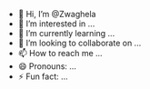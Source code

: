 - 👋 Hi, I’m @Zwaghela
- 👀 I’m interested in ...
- 🌱 I’m currently learning ...
- 💞️ I’m looking to collaborate on ...
- 📫 How to reach me ...
- 😄 Pronouns: ...
- ⚡ Fun fact: ...

<!---
Zwaghela/Zwaghela is a ✨ special ✨ repository because its `README.md` (this file) appears on your GitHub profile.
You can click the Preview link to take a look at your changes.
--->
